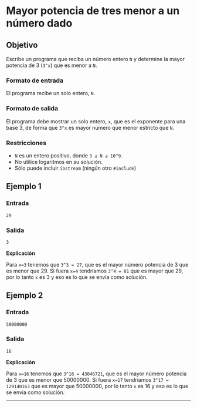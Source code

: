 
# Mayor potencia de tres menor a un número dado #

## Objetivo ##

Escribe un programa que reciba un número entero `N` y determine la mayor potencia de 3 (`3^x`) que es menor a `N`.

### Formato de entrada ###

El programa recibe un solo entero, `N`.

### Formato de salida ###

El programa debe mostrar un solo entero, `x`, que es el exponente para una base 3, de forma que `3^x` es mayor número que menor estricto que `N`.

### Restricciones ###

- `N` es un entero positivo, donde `3 ≤ N ≤ 10^9`.
- No utilice logaritmos en su solución. 
- Sólo puede incluir `iostream` (ningún otro `#include`)

## Ejemplo 1 ##

### Entrada ###

```
29
```

### Salida ###

```
3
```

__Explicación__

Para `x=3` tenemos que `3^3 = 27`, que es el mayor número potencia de 3 que es menor que 29. Si fuera `x=4` tendríamos `3^4 = 81` que es mayor que 29, por lo tanto `x` es 3 y eso es lo que se envía como solución.

## Ejemplo 2 ##

### Entrada ###

```
50000000
```

### Salida ###

```
16
```

__Explicación__

Para `x=16` tenemos que `3^16 = 43046721`, que es el mayor número potencia de 3 que es menor que 50000000. Si fuera `x=17` tendríamos `3^17 = 129140163` que es mayor que 50000000, por lo tanto `x` es 16 y eso es lo que se envía como solución.

---
